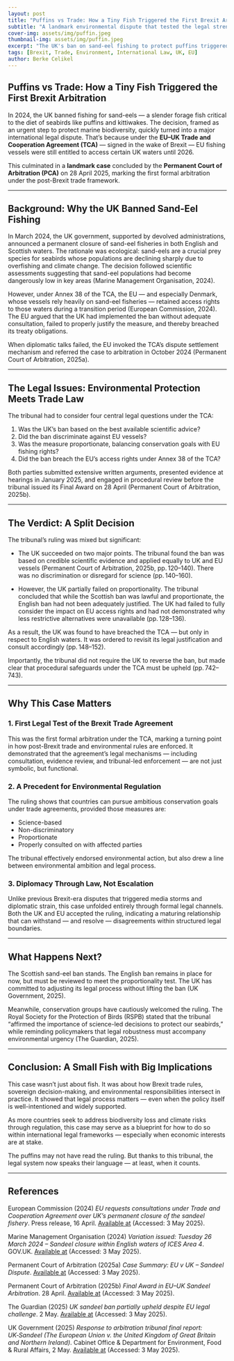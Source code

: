 ```yaml
---
layout: post
title: "Puffins vs Trade: How a Tiny Fish Triggered the First Brexit Arbitration"
subtitle: "A landmark environmental dispute that tested the legal strength of the UK–EU Trade and Cooperation Agreement"
cover-img: assets/img/puffin.jpeg
thumbnail-img: assets/img/puffin.jpeg
excerpt: "The UK's ban on sand-eel fishing to protect puffins triggered the first legal test of the post-Brexit EU–UK trade deal. Here's how it played out..."
tags: [Brexit, Trade, Environment, International Law, UK, EU]
author: Berke Celikel
---
```


## Puffins vs Trade: How a Tiny Fish Triggered the First Brexit Arbitration

In 2024, the UK banned fishing for sand-eels — a slender forage fish critical to the diet of seabirds like puffins and kittiwakes. The decision, framed as an urgent step to protect marine biodiversity, quickly turned into a major international legal dispute. That’s because under the **EU–UK Trade and Cooperation Agreement (TCA)** — signed in the wake of Brexit — EU fishing vessels were still entitled to access certain UK waters until 2026.

This culminated in a **landmark case** concluded by the **Permanent Court of Arbitration (PCA)** on 28 April 2025, marking the first formal arbitration under the post-Brexit trade framework.

---

## Background: Why the UK Banned Sand-Eel Fishing

In March 2024, the UK government, supported by devolved administrations, announced a permanent closure of sand-eel fisheries in both English and Scottish waters. The rationale was ecological: sand-eels are a crucial prey species for seabirds whose populations are declining sharply due to overfishing and climate change. The decision followed scientific assessments suggesting that sand-eel populations had become dangerously low in key areas (Marine Management Organisation, 2024).

However, under Annex 38 of the TCA, the EU — and especially Denmark, whose vessels rely heavily on sand-eel fisheries — retained access rights to those waters during a transition period (European Commission, 2024). The EU argued that the UK had implemented the ban without adequate consultation, failed to properly justify the measure, and thereby breached its treaty obligations.

When diplomatic talks failed, the EU invoked the TCA’s dispute settlement mechanism and referred the case to arbitration in October 2024 (Permanent Court of Arbitration, 2025a).

---

## The Legal Issues: Environmental Protection Meets Trade Law

The tribunal had to consider four central legal questions under the TCA:

1. Was the UK’s ban based on the best available scientific advice?  
2. Did the ban discriminate against EU vessels?  
3. Was the measure proportionate, balancing conservation goals with EU fishing rights?  
4. Did the ban breach the EU’s access rights under Annex 38 of the TCA?

Both parties submitted extensive written arguments, presented evidence at hearings in January 2025, and engaged in procedural review before the tribunal issued its Final Award on 28 April (Permanent Court of Arbitration, 2025b).

---

## The Verdict: A Split Decision

The tribunal’s ruling was mixed but significant:

- The UK succeeded on two major points. The tribunal found the ban was based on credible scientific evidence and applied equally to UK and EU vessels (Permanent Court of Arbitration, 2025b, pp. 120–140). There was no discrimination or disregard for science (pp. 140–160).

- However, the UK partially failed on proportionality. The tribunal concluded that while the Scottish ban was lawful and proportionate, the English ban had not been adequately justified. The UK had failed to fully consider the impact on EU access rights and had not demonstrated why less restrictive alternatives were unavailable (pp. 128–136).

As a result, the UK was found to have breached the TCA — but only in respect to English waters. It was ordered to revisit its legal justification and consult accordingly (pp. 148–152).

Importantly, the tribunal did not require the UK to reverse the ban, but made clear that procedural safeguards under the TCA must be upheld (pp. 742–743).

---

## Why This Case Matters

### 1. First Legal Test of the Brexit Trade Agreement

This was the first formal arbitration under the TCA, marking a turning point in how post-Brexit trade and environmental rules are enforced. It demonstrated that the agreement’s legal mechanisms — including consultation, evidence review, and tribunal-led enforcement — are not just symbolic, but functional.

### 2. A Precedent for Environmental Regulation

The ruling shows that countries can pursue ambitious conservation goals under trade agreements, provided those measures are:
- Science-based  
- Non-discriminatory  
- Proportionate  
- Properly consulted on with affected parties  

The tribunal effectively endorsed environmental action, but also drew a line between environmental ambition and legal process.

### 3. Diplomacy Through Law, Not Escalation

Unlike previous Brexit-era disputes that triggered media storms and diplomatic strain, this case unfolded entirely through formal legal channels. Both the UK and EU accepted the ruling, indicating a maturing relationship that can withstand — and resolve — disagreements within structured legal boundaries.

---

## What Happens Next?

The Scottish sand-eel ban stands. The English ban remains in place for now, but must be reviewed to meet the proportionality test. The UK has committed to adjusting its legal process without lifting the ban (UK Government, 2025).

Meanwhile, conservation groups have cautiously welcomed the ruling. The Royal Society for the Protection of Birds (RSPB) stated that the tribunal “affirmed the importance of science-led decisions to protect our seabirds,” while reminding policymakers that legal robustness must accompany environmental urgency (The Guardian, 2025).

---

## Conclusion: A Small Fish with Big Implications

This case wasn’t just about fish. It was about how Brexit trade rules, sovereign decision-making, and environmental responsibilities intersect in practice. It showed that legal process matters — even when the policy itself is well-intentioned and widely supported.

As more countries seek to address biodiversity loss and climate risks through regulation, this case may serve as a blueprint for how to do so within international legal frameworks — especially when economic interests are at stake.

The puffins may not have read the ruling. But thanks to this tribunal, the legal system now speaks their language — at least, when it counts.

---

## References

European Commission (2024) *EU requests consultations under Trade and Cooperation Agreement over UK’s permanent closure of the sandeel fishery*. Press release, 16 April. [Available at](https://ec.europa.eu/commission/presscorner/api/files/document/print/en/ip_24_2050/IP_24_2050_EN.pdf) (Accessed: 3 May 2025).

Marine Management Organisation (2024) *Variation issued: Tuesday 26 March 2024 – Sandeel closure within English waters of ICES Area 4*. GOV.UK. [Available at](https://www.gov.uk/government/publications/variation-issued-tuesday-26-march-2024-sandeel-closure-within-english-waters-of-ices-area-4) (Accessed: 3 May 2025).

Permanent Court of Arbitration (2025a) *Case Summary: EU v UK – Sandeel Dispute*. [Available at](https://pca-cpa.org/en/cases/334/) (Accessed: 3 May 2025).

Permanent Court of Arbitration (2025b) *Final Award in EU–UK Sandeel Arbitration*. 28 April. [Available at](https://pcacases.com/web/sendAttach/70467) (Accessed: 3 May 2025).

The Guardian (2025) *UK sandeel ban partially upheld despite EU legal challenge*. 2 May. [Available at](https://www.theguardian.com/environment/2025/may/02/uk-sand-eel-fishing-ban-despite-eu-legal-challenge) (Accessed: 3 May 2025).

UK Government (2025) *Response to arbitration tribunal final report: UK‑Sandeel (The European Union v. the United Kingdom of Great Britain and Northern Ireland)*. Cabinet Office & Department for Environment, Food & Rural Affairs, 2 May. [Available at](https://www.gov.uk/government/news/response-to-arbitration-tribunal-final-report-uk-sandeel-the-european-union-v-the-united-kingdom-of-great-britain-and-northern-ireland) (Accessed: 3 May 2025).
